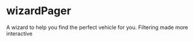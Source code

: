 # wizardPager
A wizard to help you find the perfect vehicle for you. Filtering made more interactive
